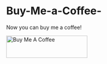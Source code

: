 # Buy-Me-a-Coffee-

Now you can buy me a coffee!

<a href="https://www.buymeacoffee.com/P2nd2.B1ue" target="_blank"><img src="https://cdn.buymeacoffee.com/buttons/v2/default-yellow.png" alt="Buy Me A Coffee" style="height: 60px !important;width: 217px !important;" ></a>

